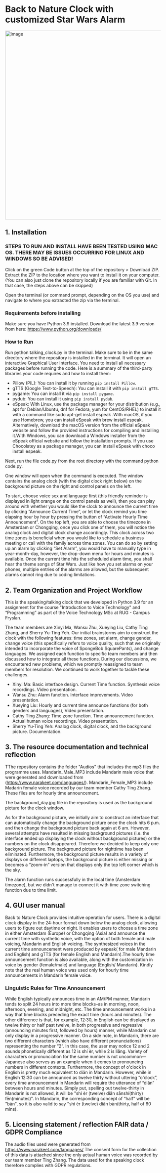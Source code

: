 # Back to Nature Clock with customized Star Wars Alarm ### 


<img width="611" alt="image" src="https://github.com/xuliu15/talking-clock/assets/144012055/2d18094a-1330-4a22-bf95-1cecabaedc98">



## 1. Installation
### STEPS TO RUN AND INSTALL HAVE BEEN TESTED USING MAC OS. THERE MAY BE ISSUES OCCURRING FOR LINUX AND WINDOWS SO BE ADVISED! 

Click on the green Code button at the top of the repository > Download ZIP.
Extract the ZIP to the location where you want to install it on your computer.
(You can also just clone the repository locally if you are familiar with Git. In that case, the steps above can be skipped)

Open the terminal (or command prompt, depending on the OS you use) and navigate to where you extracted the zip via the terminal.

### Requirements before installing  
Make sure you have Python 3.9 installed. Download the latest 3.9 version from here: https://www.python.org/downloads/

### How to Run  
Run python talking_clock.py in the terminal. Make sure to be in the same directory where the repository is installed in the terminal. It will open an interactive Graphical User Interface.
You need to install all necessary packages before running the code. Here is a summary of the third-party libraries your code requires and how to install them:
- Pillow (PIL): You can install it by running `pip install Pillow`.
- gTTS (Google Text-to-Speech): You can install it with `pip install gTTS`.
- pygame: You can install it via `pip install pygame`.
- pydub: You can install it using `pip install pydub`.
- eSpeak: With Linux, use the package manager for your distribution (e.g., apt for Debian/Ubuntu, dnf for Fedora, yum for CentOS/RHEL) to install it with a command like sudo apt-get install espeak .With macOS, if you use Homebrew, you can install eSpeak with brew install espeak. Alternatively, download the macOS version from the official eSpeak website and follow the provided instructions for compiling and installing it.With Windows, you can download a Windows installer from the eSpeak official website and follow the installation prompts. If you use Chocolatey as a package manager, you can install eSpeak with choco install espeak.
  
Next, run the file code.py from the root directory with the command python code.py.

One window will open when the command is executed. The window contains the analog clock (with the digital clock right below) on the background picture on the right and control panels on the left.

To start, choose voice sex and language first (this friendly reminder is displayed in light orange on the control panels as well), then you can play around with whether you would like the clock to announce the current time by clicking “Announce Current Time”, or let the clock remind you time elapsing hour by hour by pressing the button of “Activate Hourly Time Announcement”. On the top left, you are able to choose the timezone in Amsterdam or Chongqing, once you click one of them, you will notice the analog clock and digital clock change accordingly. This clock across two time zones is beneficial when you would like to schedule a business meeting or call with the family across time zones. You can do so by setting up an alarm by clicking “Set Alarm”, you would have to manually type in year-month-day, however, the drop-down menu for hours and minutes is available. Once the current time hits the scheduled alarm time, you shall hear the theme songs of Star Wars. Just like how you set alarms on your phones, multiple entries of the alarms are allowed, but the subsequent alarms cannot ring due to coding limitations. 

## 2. Team Organization and Project Workflow 

This is the speaking/talking clock that we developed in Python 3.9 for an assignment for the course "Introduction to Voice Technology" and “Programming” as part of the Voice Technology MSc at RUG - Campus Fryslan. 

The team members are Xinyi Ma, Wansu Zhu, Xueying Liu, Cathy Ting Zhang, and Sherry Yu-Ting Yeh. 
Our initial brainstorms aim to construct the clock with the following features: time zones, set alarm, change gender, change voice (this specifically refers to voice quality, such that we originally intended to incorporate the voice of SpongeBob SquarePants), and change languages. We assigned each function to specific team members and then discussed how to integrate all these functions. During our discussions, we encountered new problems, which we promptly reassigned to team members for resolution. We continued to work together to tackle these challenges.

- Xinyi Ma: Basic interface design. Current Time function. Synthesis voice recordings. Video presentation. 
- Wansu Zhu: Alarm function. Interface improvements. Video presentation. 
- Xueying Liu: Hourly and current time announce functions (for both genders and languages), Video presentation. 
- Cathy Ting Zhang: Time zone function. Time announcement function. Actual human voice recordings. Video presentation. 
- Sherry Yu-Ting Yeh: Analog clock, digital clock, and the background picture. Documentation.


## 3. The resource documentation and technical reflection


TThe repository contains the folder "Audios" that includes the mp3 files the programme uses. Mandarin_Male_MP3 include Mandarin male voice that were generated and downloaded from (https://www.narakeet.com/languages/). Mandarin_Female_MP3 include Madarin female voice recorded by our team member Cathy Ting Zhang. These files are for hourly time announcement. 


The background_day.jpg file in the repository is used as the background picture for the clock window.


As for the background picture, we initially aim to construct an interface that can automatically change the background picture once the clock hits 6 p.m. and then change the background picture back again at 6 am. However, several attempts have resulted in missing background pictures (i.e. the interface ended up displaying the clock without background pictures) or the numbers on the clock disappeared. Therefore we decided to keep only one background picture. The background picture for nighttime has been eliminated. Furthermore, the background picture results in a variety of displays on different laptops, the background picture is either missing or becomes a “zoom-in” version that displays only the top left corner which is the sky. 

The alarm function runs successfully in the local time (Amsterdam timezone), but we didn't manage to connect it with time zone switching function due to time limit. 

## 4. GUI user manual

Back to Nature Clock provides intuitive operation for users. There is a digital clock display in the 24-hour format down below the analog clock, allowing users to figure out daytime or night. It enables users to choose a time zone in either Amsterdam (Europe) or Chongqing (Asia) and announce the current time with synthetic voice, with the option of both female and male voicing, Mandarin and English voicing. The synthesized voices in the current time announcement were produced by espeak( for male Mandarin and English) and gTTS (for female English and Mandarin).The hourly time announcement function is also available, along with the customization in voice by gender (female/male) and language (English/ Mandarin). Kindly note that the real human voice was used only for hourly time announcements in Mandarin female voice. 

### Linguistic Rules for Time Announcement 
While English typically announces time in an AM/PM manner, Mandarin tends to split 24 hours into more time blocks–as in morning, noon, afternoon, evening, and midnight, etc.  The time announcement works in a way that time blocks preceding the exact time (hours and minutes). The other difference is that, for example, 12:30, in English can be displayed as twelve thirty or half past twelve, in both progressive and regressive (announcing minutes first, followed by hours) manner, while Mandarin can only display in a progressive manner.  On a side note, in Mandarin, there are two different characters (which also have different pronunciations) representing the number “2”. In this case, the user may notice 12 and 2 sounds phonetically different as 12  is shí èr, while 2 is liǎng. Variety of characters or pronunciation for the same number is not uncommon—Japanese also serves as an example when it comes to pronouncing numbers in different contexts. Furthermore, the concept of o'clock in English is pretty much equivalent to diǎn in Mandarin. However, while in English 12:30 can be announced as twelve thirty without uttering “o'clock”, every time announcement in Mandarin will require the utterance of “diǎn” between hours and minutes. Simply put, spelling out twelve-thirty in Mandarin is not allowed, it will be  "shí èr (twelve) diǎn sānshí(thirty) fēn(minutes)". In Mandarin, the corresponding concept of “half” will be "bàn", so it is also valid to say  "shí èr (twelve) diǎn bàn(thirty, half of 60 mins). 



## 5. Licensing statement / reflection FAIR data / GDPR Compliance
The audio files used were generated from  https://www.narakeet.com/languages/
The consent form for the collection of this data is attached since the only actual human voice was recorded by our team member Ting Zhang. 
The data used for the speaking clock therefore complies with GDPR regulations.


